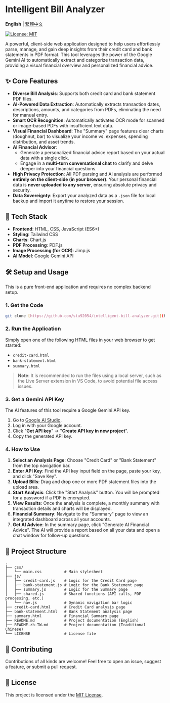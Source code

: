 # Intelligent Bill Analyzer

**English** | [繁體中文](README.zh-TW.md)

[![License: MIT](https://img.shields.io/badge/License-MIT-yellow.svg)](https://opensource.org/licenses/MIT)

A powerful, client-side web application designed to help users effortlessly parse, manage, and gain deep insights from their credit card and bank statements in PDF format. This tool leverages the power of the Google Gemini AI to automatically extract and categorize transaction data, providing a visual financial overview and personalized financial advice.

## ✨ Core Features

* **Diverse Bill Analysis**: Supports both credit card and bank statement PDF files.
* **AI-Powered Data Extraction**: Automatically extracts transaction dates, descriptions, amounts, and categories from PDFs, eliminating the need for manual entry.
* **Smart OCR Recognition**: Automatically activates OCR mode for scanned or image-based PDFs with insufficient text data.
* **Visual Financial Dashboard**: The "Summary" page features clear charts (doughnut, bar) to visualize your income vs. expenses, spending distribution, and asset trends.
* **AI Financial Advisor**:
    * Generate a personalized financial advice report based on your actual data with a single click.
    * Engage in a **multi-turn conversational chat** to clarify and delve deeper into your financial questions.
* **High Privacy Protection**: All PDF parsing and AI analysis are performed **entirely on the client-side (in your browser)**. Your personal financial data is **never uploaded to any server**, ensuring absolute privacy and security.
* **Data Sovereignty**: Export your analyzed data as a `.json` file for local backup and import it anytime to restore your session.

## 🚀 Tech Stack

* **Frontend**: HTML, CSS, JavaScript (ES6+)
* **Styling**: Tailwind CSS
* **Charts**: Chart.js
* **PDF Processing**: PDF.js
* **Image Processing (for OCR)**: Jimp.js
* **AI Model**: Google Gemini API

## 🛠️ Setup and Usage

This is a pure front-end application and requires no complex backend setup.

### 1. Get the Code

```bash
git clone [https://github.com/stu92054/intelligent-bill-analyzer.git](https://github.com/stu92054/intelligent-bill-analyzer.git)
```

### 2. Run the Application

Simply open one of the following HTML files in your web browser to get started:

* `credit-card.html`
* `bank-statement.html`
* `summary.html`

> **Note**: It is recommended to run the files using a local server, such as the Live Server extension in VS Code, to avoid potential file access issues.

### 3. Get a Gemini API Key

The AI features of this tool require a Google Gemini API key.

1. Go to [Google AI Studio](https://aistudio.google.com/).
2. Log in with your Google account.
3. Click "**Get API key**" -> "**Create API key in new project**".
4. Copy the generated API key.

### 4. How to Use

1. **Select an Analysis Page**: Choose "Credit Card" or "Bank Statement" from the top navigation bar.
2. **Enter API Key**: Find the API key input field on the page, paste your key, and click "Save Key".
3. **Upload Bills**: Drag and drop one or more PDF statement files into the upload area.
4. **Start Analysis**: Click the "Start Analysis" button. You will be prompted for a password if a PDF is encrypted.
5. **View Results**: Once the analysis is complete, a monthly summary with transaction details and charts will be displayed.
6. **Financial Summary**: Navigate to the "Summary" page to view an integrated dashboard across all your accounts.
7. **Get AI Advice**: In the summary page, click "Generate AI Financial Advice". The AI will provide a report based on all your data and open a chat window for follow-up questions.

## 📁 Project Structure

```
.
├── css/
│   └── main.css          # Main stylesheet
├── js/
│   ├── credit-card.js    # Logic for the Credit Card page
│   ├── bank-statement.js # Logic for the Bank Statement page
│   ├── summary.js        # Logic for the Summary page
│   ├── shared.js         # Shared functions (API calls, PDF processing, etc.)
│   └── nav.js            # Dynamic navigation bar logic
├── credit-card.html      # Credit Card analysis page
├── bank-statement.html   # Bank Statement analysis page
├── summary.html          # Financial Summary page
├── README.md             # Project documentation (English)
├── README.zh-TW.md       # Project documentation (Traditional Chinese)
└── LICENSE               # License file
```

## 🤝 Contributing

Contributions of all kinds are welcome! Feel free to open an issue, suggest a feature, or submit a pull request.

## 📄 License

This project is licensed under the [MIT License](LICENSE).